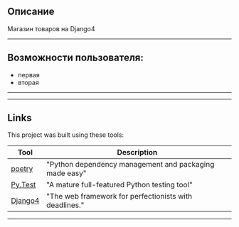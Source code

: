 <h2>Описание</h2>

Магазин товаров на Django4

<hr>

<h2>Возможности пользователя:</h2>
<ul>
<li>первая</li>
<li>вторая</li>
</ul>

<hr>

<hr>


<h2>Links</h2>

This project was built using these tools:

| Tool                                                                        | Description                                             |
|-----------------------------------------------------------------------------|---------------------------------------------------------|
| [poetry](https://poetry.eustace.io/)                                        | "Python dependency management and packaging made easy"  |
| [Py.Test](https://pytest.org)                                               | "A mature full-featured Python testing tool"            |
| [Django4](https://www.djangoproject.com/)                                               | "The web framework for perfectionists with deadlines."            |

---